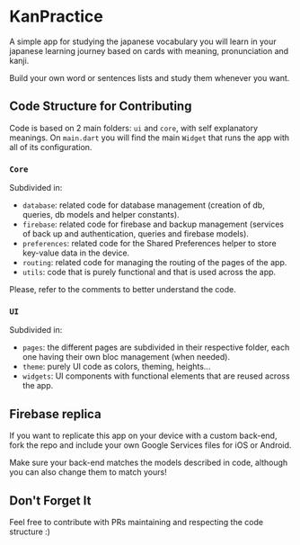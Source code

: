 # KanPractice

A simple app for studying the japanese vocabulary you will learn in your japanese learning journey based on cards with meaning, pronunciation and kanji.

Build your own word or sentences lists and study them whenever you want.

## Code Structure for Contributing

Code is based on 2 main folders: `ui` and `core`, with self explanatory meanings. On `main.dart` you will find the main `Widget` that runs the app with all of its configuration.

### `Core`

Subdivided in:

- `database`: related code for database management (creation of db, queries, db models and helper constants).
- `firebase`: related code for firebase and backup management (services of back up and authentication, queries and firebase models).
- `preferences`: related code for the Shared Preferences helper to store key-value data in the device.
- `routing`: related code for managing the routing of the pages of the app.
- `utils`: code that is purely functional and that is used across the app.

Please, refer to the comments to better understand the code.

### `UI`

Subdivided in:

- `pages`: the different pages are subdivided in their respective folder, each one having their own bloc management (when needed).
- `theme`: purely UI code as colors, theming, heights...
- `widgets`: UI components with functional elements that are reused across the app.

## Firebase replica

If you want to replicate this app on your device with a custom back-end, fork the repo and include your own Google Services files for iOS or Android. 

Make sure your back-end matches the models described in code, although you can also change them to match yours!

## Don't Forget It

Feel free to contribute with PRs maintaining and respecting the code structure :)

